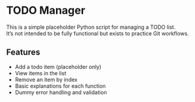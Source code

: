# TODO Manager

This is a simple placeholder Python script for managing a TODO list.  
It’s not intended to be fully functional but exists to practice Git workflows.

## Features

- Add a todo item (placeholder only)
- View items in the list
- Remove an item by index
- Basic explanations for each function
- Dummy error handling and validation
















